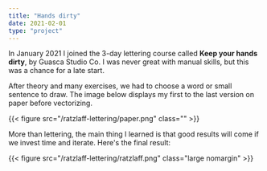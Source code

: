 ```yaml
---
title: "Hands dirty"
date: 2021-02-01
type: "project"
---
```


In January 2021 I joined the 3-day lettering course called **Keep your hands dirty**, by Guasca Studio Co. I was never great with manual skills, but this was a chance for a late start.

After theory and many exercises, we had to choose a word or small sentence to draw. The image below displays my first to the last version on paper before vectorizing.

{{< figure src="/ratzlaff-lettering/paper.png" class="" >}}

More than lettering, the main thing I learned is that good results will come if we invest time and iterate. Here's the final result:

{{< figure src="/ratzlaff-lettering/ratzlaff.png" class="large nomargin" >}}